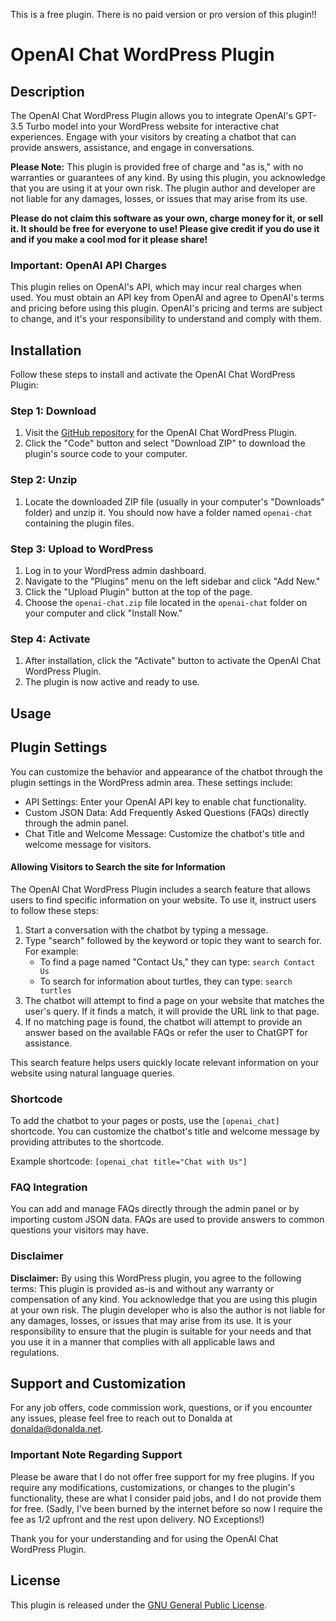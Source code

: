 This is a free plugin. There is no paid version or pro version of this plugin!!

# OpenAI Chat WordPress Plugin

## Description

The OpenAI Chat WordPress Plugin allows you to integrate OpenAI's GPT-3.5 Turbo model into your WordPress website for interactive chat experiences. Engage with your visitors by creating a chatbot that can provide answers, assistance, and engage in conversations.

**Please Note:** This plugin is provided free of charge and "as is," with no warranties or guarantees of any kind. By using this plugin, you acknowledge that you are using it at your own risk. The plugin author and developer are not liable for any damages, losses, or issues that may arise from its use.

**Please do not claim this software as your own, charge money for it, or sell it. It should be free for everyone to use! Please give credit if you do use it and if you make a cool mod for it please share!**

### Important: OpenAI API Charges

This plugin relies on OpenAI's API, which may incur real charges when used. You must obtain an API key from OpenAI and agree to OpenAI's terms and pricing before using this plugin. OpenAI's pricing and terms are subject to change, and it's your responsibility to understand and comply with them.

## Installation

Follow these steps to install and activate the OpenAI Chat WordPress Plugin:

### Step 1: Download

1. Visit the [GitHub repository]([https://github.com/donaldafeith/OpenAI--ChatGPT--Wordpress-Bot-FREE/]) for the OpenAI Chat WordPress Plugin.
2. Click the "Code" button and select "Download ZIP" to download the plugin's source code to your computer.

### Step 2: Unzip

1. Locate the downloaded ZIP file (usually in your computer's "Downloads" folder) and unzip it. You should now have a folder named `openai-chat` containing the plugin files.

### Step 3: Upload to WordPress

1. Log in to your WordPress admin dashboard.
2. Navigate to the "Plugins" menu on the left sidebar and click "Add New."
3. Click the "Upload Plugin" button at the top of the page.
4. Choose the `openai-chat.zip` file located in the `openai-chat` folder on your computer and click "Install Now."

### Step 4: Activate

1. After installation, click the "Activate" button to activate the OpenAI Chat WordPress Plugin.
2. The plugin is now active and ready to use.

## Usage

## Plugin Settings

You can customize the behavior and appearance of the chatbot through the plugin settings in the WordPress admin area. These settings include:

- API Settings: Enter your OpenAI API key to enable chat functionality.
- Custom JSON Data: Add Frequently Asked Questions (FAQs) directly through the admin panel.
- Chat Title and Welcome Message: Customize the chatbot's title and welcome message for visitors.


#### Allowing Visitors to Search the site for Information

The OpenAI Chat WordPress Plugin includes a search feature that allows users to find specific information on your website. To use it, instruct users to follow these steps:

1. Start a conversation with the chatbot by typing a message.
2. Type "search" followed by the keyword or topic they want to search for. For example:
   - To find a page named "Contact Us," they can type: `search Contact Us`
   - To search for information about turtles, they can type: `search turtles`
3. The chatbot will attempt to find a page on your website that matches the user's query. If it finds a match, it will provide the URL link to that page.
4. If no matching page is found, the chatbot will attempt to provide an answer based on the available FAQs or refer the user to ChatGPT for assistance.

This search feature helps users quickly locate relevant information on your website using natural language queries.

### Shortcode

To add the chatbot to your pages or posts, use the `[openai_chat]` shortcode. You can customize the chatbot's title and welcome message by providing attributes to the shortcode.

Example shortcode: `[openai_chat title="Chat with Us"]`

### FAQ Integration

You can add and manage FAQs directly through the admin panel or by importing custom JSON data. FAQs are used to provide answers to common questions your visitors may have.

### Disclaimer

**Disclaimer:** By using this WordPress plugin, you agree to the following terms: This plugin is provided as-is and without any warranty or compensation of any kind. You acknowledge that you are using this plugin at your own risk. The plugin developer who is also the author is not liable for any damages, losses, or issues that may arise from its use. It is your responsibility to ensure that the plugin is suitable for your needs and that you use it in a manner that complies with all applicable laws and regulations.

## Support and Customization

For any job offers, code commission work, questions, or if you encounter any issues, please feel free to reach out to Donalda at [donalda@donalda.net](mailto:donalda@donalda.net). 

### Important Note Regarding Support

Please be aware that I do not offer free support for my free plugins. If you require any modifications, customizations, or changes to the plugin's functionality, these are what I consider paid jobs, and I do not provide them for free. (Sadly, I've been burned by the internet before so now I require the fee as 1/2 upfront and the rest upon delivery. NO Exceptions!)

Thank you for your understanding and for using the OpenAI Chat WordPress Plugin.

## License

This plugin is released under the [GNU General Public License](https://www.gnu.org/licenses/gpl-3.0.en.html).


